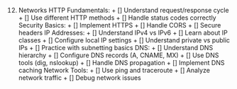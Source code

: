 12. Networks
    HTTP Fundamentals:
        + [] Understand request/response cycle
        + [] Use different HTTP methods
        + [] Handle status codes correctly
    Security Basics:
        + [] Implement HTTPS
        + [] Handle CORS
        + [] Secure headers
    IP Addresses:
        + [] Understand IPv4 vs IPv6
        + [] Learn about IP classes
        + [] Configure local IP settings
        + [] Understand private vs public IPs
        + [] Practice with subnetting basics
    DNS:
        + [] Understand DNS hierarchy
        + [] Configure DNS records (A, CNAME, MX)
        + [] Use DNS tools (dig, nslookup)
        + [] Handle DNS propagation
        + [] Implement DNS caching
    Network Tools:
        + [] Use ping and traceroute
        + [] Analyze network traffic
        + [] Debug network issues

